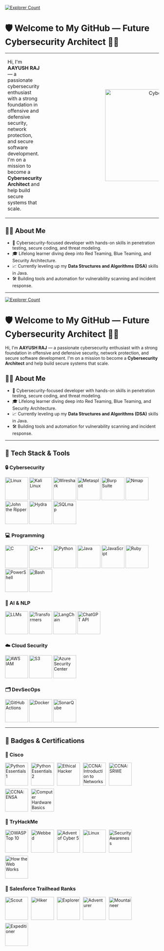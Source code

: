 <p align="left">
  <a href="https://github.com/Aayush-Raj-Singh">
    <img src="https://visitor-badge.laobi.icu/badge?page_id=Aayush-Raj-Singh.Aayush-Raj-Singh&title=Explorer_Count" alt="Explorer Count" />
  </a>
</p>

<h1>🛡️ Welcome to My GitHub — Future Cybersecurity Architect 👨‍💻</h1>

<table>
  <tr>
    <td>
      <p>Hi, I'm <strong>AAYUSH RAJ</strong> — a passionate cybersecurity enthusiast with a strong foundation in offensive and defensive security, network protection, and secure software development. I'm on a mission to become a <strong>Cybersecurity Architect</strong> and help build secure systems that scale.</p>
    </td>
    <td align="right" style="padding-left: 200px;">
      <img src="https://i.postimg.cc/YqqtRt6B/Chat-GPT-Image-Jun-14-2025-10-35-18-PM.png" alt="Cybersecurity Setup" width="300"/>
    </td>
  </tr>
</table>

<h2>👨‍💻 About Me</h2>
<ul>
  <li>🔐 Cybersecurity-focused developer with hands-on skills in penetration testing, secure coding, and threat modeling.</li>
  <li>🎓 Lifelong learner diving deep into Red Teaming, Blue Teaming, and Security Architecture.</li>
  <li>📈 Currently leveling up my <strong>Data Structures and Algorithms (DSA)</strong> skills in Java.</li>
  <li>🛠️ Building tools and automation for vulnerability scanning and incident response.</li>
</ul>


---------------------------------------------------------------------------------------------------------------------------------------------------

<p align="left">
  <a href="https://github.com/Aayush-Raj-Singh">
    <img src="https://visitor-badge.laobi.icu/badge?page_id=Aayush-Raj-Singh.Aayush-Raj-Singh&title=Explorer_Count" alt="Explorer Count" />
  </a>
</p>

<!--
Refined README HTML snippet for AAYUSH RAJ
Includes: Tech Stack, Programming Languages, AI/NLP Tools, Cloud Security, DevSecOps, and Badges
Standardized all widths to 99px for consistency
-->

<h1>🛡️ Welcome to My GitHub — Future Cybersecurity Architect 👨‍💻</h1>

<p>Hi, I'm <strong>AAYUSH RAJ</strong> — a passionate cybersecurity enthusiast with a strong foundation in offensive and defensive security, network protection, and secure software development. I'm on a mission to become a <strong>Cybersecurity Architect</strong> and help build secure systems that scale.</p>

<h2>👨‍💻 About Me</h2>
<ul>
  <li>🔐 Cybersecurity-focused developer with hands-on skills in penetration testing, secure coding, and threat modeling.</li>
  <li>🎓 Lifelong learner diving deep into Red Teaming, Blue Teaming, and Security Architecture.</li>
  <li>📈 Currently leveling up my <strong>Data Structures and Algorithms (DSA)</strong> skills in Java.</li>
  <li>🛠️ Building tools and automation for vulnerability scanning and incident response.</li>
</ul>

<hr/>

<h2>🧰 Tech Stack & Tools</h2>

<h3>🔒 Cybersecurity</h3>
<p align="left">
  <a href="https://www.linux.org/" title="Linux"><img src="https://cdn.jsdelivr.net/gh/devicons/devicon/icons/linux/linux-original.svg" width="75" alt="Linux"/></a>
  <a href="https://www.kali.org/" title="Kali Linux"><img src="https://upload.wikimedia.org/wikipedia/commons/2/2b/Kali-dragon-icon.svg" width="75" alt="Kali Linux"/></a>
  <a href="https://www.wireshark.org/" title="Wireshark"><img src="https://www.wireshark.org/_astro/wireshark-logo-big.CkRjSOaC_2eT4Ah.png" width="75" alt="Wireshark"/></a>
  <a href="https://www.metasploit.com/" title="Metasploit"><img src="https://media.licdn.com/dms/image/v2/C5633AQHz6xjHG_s0fQ/productpage-image_1128_635/productpage-image_1128_635/0/1626341063105/isoc24_b_v__metasploit_rapid7_image?e=2147483647&v=beta&t=5nKtSmBtM7ZjgxteR6bOl4Q0MqV7dT0t5BUvsuGNgM4" width="75" alt="Metasploit"/></a>
  <a href="https://portswigger.net/burp" title="Burp Suite"><img src="https://avatars.githubusercontent.com/u/8943532?s=200&v=4" width="75" alt="Burp Suite"/></a>
  <a href="https://nmap.org/" title="Nmap"><img src="https://nmap.org/images/sitelogo-2x.png" width="75" alt="Nmap"/></a>
  <a href="https://www.openwall.com/john/" title="John the Ripper"><img src="https://www.openwall.com/john/tshirt1.png" width="75" alt="John the Ripper"/></a>
  <a href="https://github.com/vanhauser-thc/thc-hydra" title="Hydra"><img src="https://www.hydradongle.com/theme_front/img/logo.png" width="75" alt="Hydra"/></a>
  <a href="https://sqlmap.org/" title="SQLmap"><img src="https://upload.wikimedia.org/wikipedia/commons/thumb/4/4f/Sqlmap_logo.png/800px-Sqlmap_logo.png" width="75" alt="SQLmap"/></a>
</p>

<h3>💻 Programming</h3>
<p align="left">
  <a href="https://en.wikipedia.org/wiki/C_(programming_language)" title="C"><img src="https://cdn.jsdelivr.net/gh/devicons/devicon/icons/c/c-original.svg" width="75" alt="C"/></a>
  <a href="https://isocpp.org/" title="C++"><img src="https://cdn.jsdelivr.net/gh/devicons/devicon/icons/cplusplus/cplusplus-original.svg" width="75" alt="C++"/></a>
  <a href="https://www.python.org/" title="Python"><img src="https://cdn.jsdelivr.net/gh/devicons/devicon/icons/python/python-original.svg" width="75" alt="Python"/></a>
  <a href="https://www.java.com/" title="Java"><img src="https://cdn.jsdelivr.net/gh/devicons/devicon/icons/java/java-original.svg" width="75" alt="Java"/></a>
  <a href="https://developer.mozilla.org/en-US/docs/Web/JavaScript" title="JavaScript"><img src="https://cdn.jsdelivr.net/gh/devicons/devicon/icons/javascript/javascript-original.svg" width="75" alt="JavaScript"/></a>
  <a href="https://www.ruby-lang.org/" title="Ruby"><img src="https://cdn.jsdelivr.net/gh/devicons/devicon/icons/ruby/ruby-original.svg" width="75" alt="Ruby"/></a>
  <a href="https://learn.microsoft.com/en-us/powershell/" title="PowerShell"><img src="https://upload.wikimedia.org/wikipedia/commons/2/2f/PowerShell_5.0_icon.png" width="75" alt="PowerShell"/></a>
  <a href="https://www.gnu.org/software/bash/" title="Bash"><img src="https://upload.wikimedia.org/wikipedia/commons/4/4b/Bash_Logo_Colored.svg" width="75" alt="Bash"/></a>
</p>

<h3>🧠 AI & NLP</h3>
<p align="left">
  <a href="https://huggingface.co/docs/transformers/" title="LLMs"><img src="https://cdn-icons-png.flaticon.com/512/4248/4248443.png" width="75" alt="LLMs"/></a>
  <a href="https://huggingface.co/transformers/" title="Transformers"><img src="https://huggingface.co/front/assets/huggingface_logo-noborder.svg" width="75" alt="Transformers"/></a>
  <a href="https://www.langchain.com/" title="LangChain"><img src="https://avatars.githubusercontent.com/u/139914772?s=200&v=4" width="75" alt="LangChain"/></a>
  <a href="https://platform.openai.com/docs/" title="ChatGPT API"><img src="https://cdn-icons-png.flaticon.com/512/11823/11823442.png" width="75" alt="ChatGPT API"/></a>
</p>

<h3>☁️ Cloud Security</h3>
<p align="left">
  <a href="https://aws.amazon.com/iam/" title="AWS IAM"><img src="https://a0.awsstatic.com/libra-css/images/logos/aws_logo_smile_1200x630.png" width="75" alt="AWS IAM"/></a>
  <a href="https://docs.aws.amazon.com/AmazonS3/latest/userguide/security-best-practices.html" title="S3 Security"><img src="https://docs.aws.amazon.com/assets/r/images/aws_logo_light.svg" width="75" alt="S3"/></a>
  <a href="https://learn.microsoft.com/en-us/azure/security-center/" title="Azure Security Center"><img src="https://azure.microsoft.com/svghandler/security-center?width=600&height=315" width="75" alt="Azure Security Center"/></a>
</p>

<h3>🗂️ DevSecOps</h3>
<p align="left">
  <a href="https://github.com/features/actions" title="GitHub Actions"><img src="https://github.githubassets.com/images/modules/logos_page/GitHub-Mark.png" width="75" alt="GitHub Actions"/></a>
  <a href="https://www.docker.com/" title="Docker"><img src="https://cdn.jsdelivr.net/gh/devicons/devicon/icons/docker/docker-original.svg" width="75" alt="Docker"/></a>
  <a href="https://www.sonarqube.org/" title="SonarQube"><img src="https://assets-eu-01.kc-usercontent.com/886afe32-410a-0136-0267-0f7515a29063/8e59bcad-6e39-41dc-abd9-a0e251e8d63f/Sonar%20%282%29.svg?w=128&h=32&auto=format&fit=clip" width="75" alt="SonarQube"/></a>
<hr/>

<h2>🏅 Badges & Certifications</h2>

<h3>🏅 Cisco</h3>
<div style="width:99%; display:flex; flex-wrap:wrap; gap:10px; align-items:center;">
  <img src="https://images.credly.com/size/680x680/images/19e742ef-13be-4d26-87ed-ac8f5fd0643c/image.png" alt="Python Essentials 1" title="Python Essentials 1" width="75"/>
  <img src="https://images.credly.com/size/680x680/images/3f802526-7274-4230-91ab-f6d1a35340e6/image.png" alt="Python Essentials 2" title="Python Essentials 2" width="75"/>
  <img src="https://images.credly.com/size/680x680/images/242902b5-f527-42ad-865e-977c9e1b5b58/image.png" alt="Ethical Hacker" title="Ethical Hacker" width="75"/>
  <img src="https://images.credly.com/size/680x680/images/70d71df5-f3dc-4380-9b9d-f22513a70417/CCNAITN__1_.png" alt="CCNA: Introduction to Networks" title="CCNA: Introduction to Networks" width="75"/>
  <img src="https://images.credly.com/size/680x680/images/f4ccdba9-dd65-4349-baad-8f05df116443/CCNASRWE__1_.png" alt="CCNA: SRWE" title="CCNA: SRWE" width="75"/>
  <img src="https://images.credly.com/size/680x680/images/0a6d331e-8abf-4272-a949-33f754569a76/CCNAENSA__1_.png" alt="CCNA: ENSA" title="CCNA: ENSA" width="75"/>
  <img src="https://images.credly.com/size/680x680/images/68c0b94d-f6ac-40b1-a0e0-921439eb092e/image.png" alt="Computer Hardware Basics" title="Computer Hardware Basics" width="75"/>
</div>

<h3>🏅 TryHackMe</h3>
<div style="width:99%; display:flex; flex-wrap:wrap; gap:10px; align-items:center;">
  <img src="https://assets.tryhackme.com/img/badges/owasptop10.svg" alt="OWASP Top 10" title="OWASP Top 10" width="75"/>
  <img src="https://assets.tryhackme.com/img/badges/webbed.svg" alt="Webbed" title="Webbed" width="75"/>
  <img src="https://assets.tryhackme.com/img/badges/aoc5.svg" alt="Advent of Cyber 5" title="Advent of Cyber 5" width="75"/>
  <img src="https://assets.tryhackme.com/img/badges/linux.svg" alt="Linux" title="Linux" width="75"/>
  <img src="https://assets.tryhackme.com/img/badges/securityawareness.svg" alt="Security Awareness" title="Security Awareness" width="75"/>
  <img src="https://assets.tryhackme.com/img/badges/howthewebworks.svg" alt="How the Web Works" title="How the Web Works" width="75"/>
</div>

<h3>🏅 Salesforce Trailhead Ranks</h3>
<div style="width:99%; display:flex; flex-wrap:wrap; gap:10px; align-items:center;">
  <img src="https://res.cloudinary.com/trailhead/image/upload/public-trailhead/assets/images/ranks/scout.png" alt="Scout" title="Scout" width="75"/>
  <img src="https://res.cloudinary.com/trailhead/image/upload/public-trailhead/assets/images/ranks/hiker.png" alt="Hiker" title="Hiker" width="75"/>
  <img src="https://res.cloudinary.com/trailhead/image/upload/public-trailhead/assets/images/ranks/explorer.png" alt="Explorer" title="Explorer" width="75"/>
  <img src="https://res.cloudinary.com/trailhead/image/upload/public-trailhead/assets/images/ranks/adventurer.png" alt="Adventurer" title="Adventurer" width="75"/>
  <img src="https://res.cloudinary.com/trailhead/image/upload/public-trailhead/assets/images/ranks/mountaineer.png" alt="Mountaineer" title="Mountaineer" width="75"/>
  <img src="https://res.cloudinary.com/trailhead/image/upload/public-trailhead/assets/images/ranks/expeditioner.png" alt="Expeditioner" title="Expeditioner" width="75"/>
</div>
